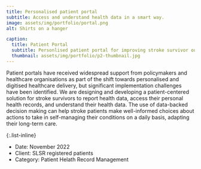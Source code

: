 ```yaml
---
title: Personalised patient portal
subtitle: Access and understand health data in a smart way.
image: assets/img/portfolio/portal.png
alt: Shirts on a hanger

caption:
  title: Patient Portal
  subtitle: Personlised patient portal for improving stroke survivor outcomes.
  thumbnail: assets/img/portfolio/p2-thumbnail.jpg
---
```

Patient portals have received widespread support from policymakers and healthcare organisations as part of the 
shift towards personalised and digitised healthcare delivery, but significant implementation challenges have been 
identified. We are designing and developing a patient-centered solution for stroke survivors to report health data, access their personal health records, and understand their health data.
The use of data-backed decision making can help stroke patients make well-informed choices about actions to take in self-managing their conditions on a daily basis, adapting their long-term care.


{:.list-inline}
- Date: November 2022
- Client: SLSR registered patients
- Category: Patient Helath Record Management

